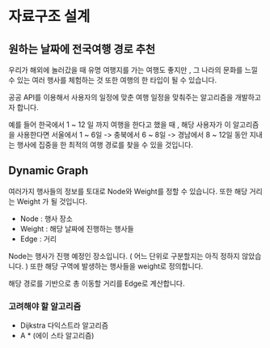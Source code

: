 # 자료구조 설계 

## 원하는 날짜에 전국여행 경로 추천 

우리가 해외에 놀러갔을 때 유명 여행지를 가는 여행도 좋지만 , 그 나라의 문화를 느낄 수 있는 여러 행사를 체험하는 것 또한 여행의 한 타입이 될 수 있습니다.

공공 API를 이용해서 사용자의 일정에 맞춘 여행 일정을 맞춰주는 알고리즘을 개발하고자 합니다.

예를 들어 한국에서 1 ~ 12 일 까지 여행을 한다고 했을 때 , 해당 사용자가 이 알고리즘을 사용한다면 서울에서 1 ~ 6일 -> 충북에서 6 ~ 8일 -> 경남에서 8 ~ 12일 동안 지내는 행사에 집중을 한 최적의 여행 경로를 찾을 수 있을 것입니다.
## Dynamic Graph 

여러가지 행사들의 정보를 토대로 Node와 Weight를 정할 수 있습니다. 또한 해당 거리는 Weight 가 될 것입니다. 

- Node : 행사 장소
- Weight : 해당 날짜에 진행하는 행사들
- Edge : 거리

Node는 행사가 진행 예정인 장소입니다. ( 어느 단위로 구분할지는 아직 정하지 않았습니다. ) 또한 해당 구역에 발생하는 행사들을 weight로 정의합니다.

해당 경로를 기반으로 총 이동할 거리를 Edge로 계산합니다.

### 고려해야 할 알고리즘

- Dijkstra 다익스트라 알고리즘
- A * (에이 스타 알고리즘)

